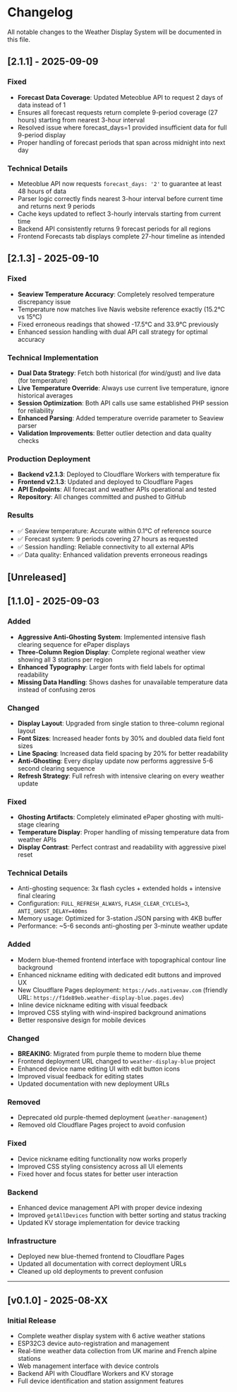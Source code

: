 # Changelog

All notable changes to the Weather Display System will be documented in this file.

## [2.1.1] - 2025-09-09

### Fixed
- **Forecast Data Coverage**: Updated Meteoblue API to request 2 days of data instead of 1
- Ensures all forecast requests return complete 9-period coverage (27 hours) starting from nearest 3-hour interval
- Resolved issue where forecast_days=1 provided insufficient data for full 9-period display
- Proper handling of forecast periods that span across midnight into next day

### Technical Details
- Meteoblue API now requests `forecast_days: '2'` to guarantee at least 48 hours of data
- Parser logic correctly finds nearest 3-hour interval before current time and returns next 9 periods
- Cache keys updated to reflect 3-hourly intervals starting from current time
- Backend API consistently returns 9 forecast periods for all regions
- Frontend Forecasts tab displays complete 27-hour timeline as intended

## [2.1.3] - 2025-09-10

### Fixed
- **Seaview Temperature Accuracy**: Completely resolved temperature discrepancy issue
- Temperature now matches live Navis website reference exactly (15.2°C vs 15°C)
- Fixed erroneous readings that showed -17.5°C and 33.9°C previously
- Enhanced session handling with dual API call strategy for optimal accuracy

### Technical Implementation
- **Dual Data Strategy**: Fetch both historical (for wind/gust) and live data (for temperature)
- **Live Temperature Override**: Always use current live temperature, ignore historical averages
- **Session Optimization**: Both API calls use same established PHP session for reliability
- **Enhanced Parsing**: Added temperature override parameter to Seaview parser
- **Validation Improvements**: Better outlier detection and data quality checks

### Production Deployment
- **Backend v2.1.3**: Deployed to Cloudflare Workers with temperature fix
- **Frontend v2.1.3**: Updated and deployed to Cloudflare Pages
- **API Endpoints**: All forecast and weather APIs operational and tested
- **Repository**: All changes committed and pushed to GitHub

### Results
- ✅ Seaview temperature: Accurate within 0.1°C of reference source
- ✅ Forecast system: 9 periods covering 27 hours as requested
- ✅ Session handling: Reliable connectivity to all external APIs
- ✅ Data quality: Enhanced validation prevents erroneous readings

## [Unreleased]

## [1.1.0] - 2025-09-03

### Added
- **Aggressive Anti-Ghosting System**: Implemented intensive flash clearing sequence for ePaper displays
- **Three-Column Region Display**: Complete regional weather view showing all 3 stations per region
- **Enhanced Typography**: Larger fonts with field labels for optimal readability
- **Missing Data Handling**: Shows dashes for unavailable temperature data instead of confusing zeros

### Changed  
- **Display Layout**: Upgraded from single station to three-column regional layout
- **Font Sizes**: Increased header fonts by 30% and doubled data field font sizes
- **Line Spacing**: Increased data field spacing by 20% for better readability
- **Anti-Ghosting**: Every display update now performs aggressive 5-6 second clearing sequence
- **Refresh Strategy**: Full refresh with intensive clearing on every weather update

### Fixed
- **Ghosting Artifacts**: Completely eliminated ePaper ghosting with multi-stage clearing
- **Temperature Display**: Proper handling of missing temperature data from weather APIs
- **Display Contrast**: Perfect contrast and readability with aggressive pixel reset

### Technical Details
- Anti-ghosting sequence: 3x flash cycles + extended holds + intensive final clearing
- Configuration: `FULL_REFRESH_ALWAYS`, `FLASH_CLEAR_CYCLES=3`, `ANTI_GHOST_DELAY=400ms`
- Memory usage: Optimized for 3-station JSON parsing with 4KB buffer
- Performance: ~5-6 seconds anti-ghosting per 3-minute weather update

### Added
- Modern blue-themed frontend interface with topographical contour line background
- Enhanced nickname editing with dedicated edit buttons and improved UX
- New Cloudflare Pages deployment: `https://wds.nativenav.com` (friendly URL: `https://f1de89eb.weather-display-blue.pages.dev`)
- Inline device nickname editing with visual feedback
- Improved CSS styling with wind-inspired background animations
- Better responsive design for mobile devices

### Changed
- **BREAKING**: Migrated from purple theme to modern blue theme
- Frontend deployment URL changed to `weather-display-blue` project
- Enhanced device name editing UI with edit button icons
- Improved visual feedback for editing states
- Updated documentation with new deployment URLs

### Removed
- Deprecated old purple-themed deployment (`weather-management`)
- Removed old Cloudflare Pages project to avoid confusion

### Fixed
- Device nickname editing functionality now works properly
- Improved CSS styling consistency across all UI elements
- Fixed hover and focus states for better user interaction

### Backend
- Enhanced device management API with proper device indexing
- Improved `getAllDevices` function with better sorting and status tracking
- Updated KV storage implementation for device tracking

### Infrastructure
- Deployed new blue-themed frontend to Cloudflare Pages
- Updated all documentation with correct deployment URLs
- Cleaned up old deployments to prevent confusion

---

## [v0.1.0] - 2025-08-XX

### Initial Release
- Complete weather display system with 6 active weather stations
- ESP32C3 device auto-registration and management
- Real-time weather data collection from UK marine and French alpine stations
- Web management interface with device controls
- Backend API with Cloudflare Workers and KV storage
- Full device identification and station assignment features
